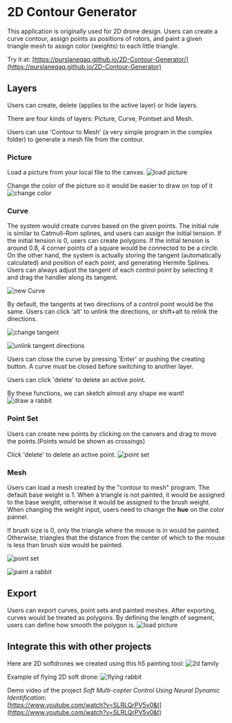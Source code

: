 # 2D Contour Generator
This application is originally used for 2D drone design. Users can create a curve contour, assign points as positions of rotors, and paint a given triangle mesh to assign color (weights) to each little triangle.

Try it at:
[https://purslaneqaq.github.io/2D-Contour-Generator/](https://purslaneqaq.github.io/2D-Contour-Generator)

## Layers
Users can create, delete (applies to the active layer) or hide layers.

There are four kinds of layers: Picture, Curve, Pointset and Mesh. 

Users can use 'Contour to Mesh' (a very simple program in the complex folder) to generate a mesh file from the contour.

### Picture
Load a picture from your local file to the canvas.
![load picture](./screenshots/loadPic.png)

Change the color of the picture so it would be easier to draw on top of it
![change color](./screenshots/changeColor.png)

### Curve

The system would create curves based on the given points. The initial rule is similar to Catmull–Rom splines, and users can assign the initial tension. If the initial tension is 0, users can create polygons. If the initial tension is around 0.8, 4 corner points of a square would be connected to be a circle.
On the other hand, the system is actually storing the tangent (automatically calculated) and position of each point, and generating Hermite Splines. Users can always adjust the tangent of each control point by selecting it and drag the handler along its tangent.

![new Curve](./screenshots/newCurve.png)

By default, the tangents at two directions of a control point would be the same. Users can click 'alt' to unlink the directions, or shift+alt to relink the directions.

![change tangent](./screenshots/changeTangent.png)

![unlink tangent directions](./screenshots/relintTangent.png)

Users can close the curve by pressing 'Enter' or pushing the creating button. A curve must be closed before switching to another layer.

Users can click 'delete' to delete an active point.

By these functions, we can sketch almost any shape we want!
![draw a rabbit](./screenshots/ui.png)

### Point Set
Users can create new points by clicking on the canvers and drag to move the points.(Points would be shown as crossings)

Click 'delete' to delete an active point.
![point set](./screenshots/pointSet.png)

### Mesh
Users can load a mesh created by the "contour to mesh" program. 
The default base weight is 1. When a triangle is not painted, it would be assigned to the base weight, otherwise it would be assigned to the brush weight.  
When changing the weight input, users need to change the **hue** on the color pannel.

If brush size is 0, only the triangle where the mouse is in would be painted. Otherwise, triangles that the distance from the center of which to the mouse is less than brush size would be painted. 

![point set](./screenshots/mesh.png)

![paint a rabbit](./screenshots/assign_mat.png)

## Export
Users can export curves, point sets and painted meshes.
After exporting, curves would be treated as polygons. By defining the length of segment, users can define how smooth the polygon is.
![load picture](./screenshots/export.png)

## Integrate this with other projects
Here are 2D softdrones we created using this h5 painting tool:
![2d family](./screenshots/2d-family.jpg)

Example of flying 2D soft drone:
![flying rabbit](./screenshots/rabbit_flying.gif)

Demo video of the project *Soft Multi-copter Control Using Neural Dynamic Identification*:   
[https://www.youtube.com/watch?v=SLRLQrPV5v0&t](https://www.youtube.com/watch?v=SLRLQrPV5v0&t)
